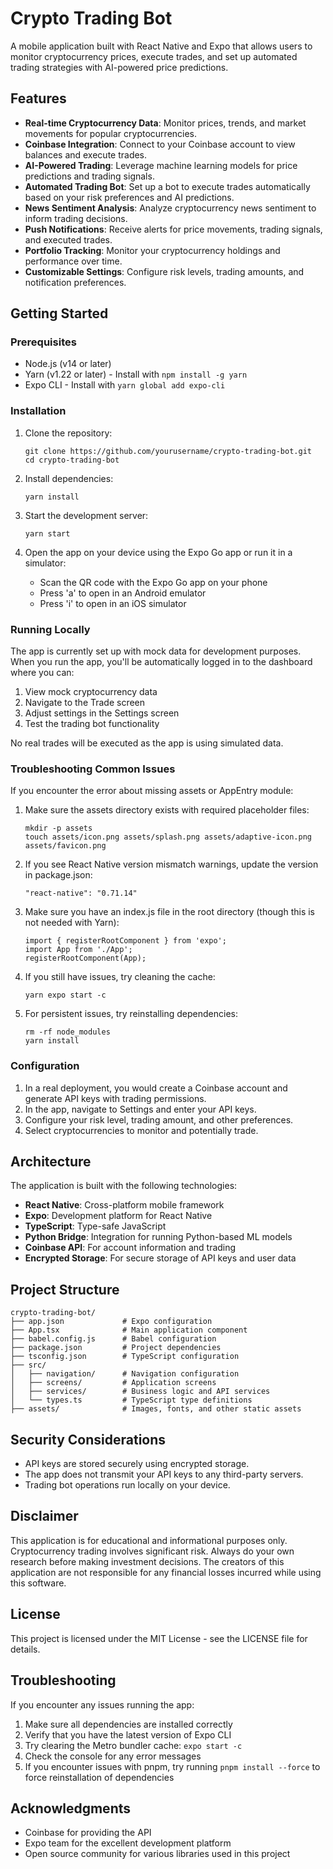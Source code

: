 # Crypto Trading Bot

A mobile application built with React Native and Expo that allows users to monitor cryptocurrency prices, execute trades, and set up automated trading strategies with AI-powered price predictions.

## Features

- **Real-time Cryptocurrency Data**: Monitor prices, trends, and market movements for popular cryptocurrencies.
- **Coinbase Integration**: Connect to your Coinbase account to view balances and execute trades.
- **AI-Powered Trading**: Leverage machine learning models for price predictions and trading signals.
- **Automated Trading Bot**: Set up a bot to execute trades automatically based on your risk preferences and AI predictions.
- **News Sentiment Analysis**: Analyze cryptocurrency news sentiment to inform trading decisions.
- **Push Notifications**: Receive alerts for price movements, trading signals, and executed trades.
- **Portfolio Tracking**: Monitor your cryptocurrency holdings and performance over time.
- **Customizable Settings**: Configure risk levels, trading amounts, and notification preferences.

## Getting Started

### Prerequisites

- Node.js (v14 or later)
- Yarn (v1.22 or later) - Install with `npm install -g yarn`
- Expo CLI - Install with `yarn global add expo-cli`

### Installation

1. Clone the repository:
   ```
   git clone https://github.com/yourusername/crypto-trading-bot.git
   cd crypto-trading-bot
   ```

2. Install dependencies:
   ```
   yarn install
   ```

3. Start the development server:
   ```
   yarn start
   ```

4. Open the app on your device using the Expo Go app or run it in a simulator:
   - Scan the QR code with the Expo Go app on your phone
   - Press 'a' to open in an Android emulator
   - Press 'i' to open in an iOS simulator

### Running Locally

The app is currently set up with mock data for development purposes. When you run the app, you'll be automatically logged in to the dashboard where you can:

1. View mock cryptocurrency data
2. Navigate to the Trade screen
3. Adjust settings in the Settings screen
4. Test the trading bot functionality

No real trades will be executed as the app is using simulated data.

### Troubleshooting Common Issues

If you encounter the error about missing assets or AppEntry module:

1. Make sure the assets directory exists with required placeholder files:
   ```
   mkdir -p assets
   touch assets/icon.png assets/splash.png assets/adaptive-icon.png assets/favicon.png
   ```

2. If you see React Native version mismatch warnings, update the version in package.json:
   ```
   "react-native": "0.71.14"
   ```

3. Make sure you have an index.js file in the root directory (though this is not needed with Yarn):
   ```
   import { registerRootComponent } from 'expo';
   import App from './App';
   registerRootComponent(App);
   ```

4. If you still have issues, try cleaning the cache:
   ```
   yarn expo start -c
   ```

5. For persistent issues, try reinstalling dependencies:
   ```
   rm -rf node_modules
   yarn install
   ```

### Configuration

1. In a real deployment, you would create a Coinbase account and generate API keys with trading permissions.
2. In the app, navigate to Settings and enter your API keys.
3. Configure your risk level, trading amount, and other preferences.
4. Select cryptocurrencies to monitor and potentially trade.

## Architecture

The application is built with the following technologies:

- **React Native**: Cross-platform mobile framework
- **Expo**: Development platform for React Native
- **TypeScript**: Type-safe JavaScript
- **Python Bridge**: Integration for running Python-based ML models
- **Coinbase API**: For account information and trading
- **Encrypted Storage**: For secure storage of API keys and user data

## Project Structure

```
crypto-trading-bot/
├── app.json             # Expo configuration
├── App.tsx              # Main application component
├── babel.config.js      # Babel configuration
├── package.json         # Project dependencies
├── tsconfig.json        # TypeScript configuration
├── src/
│   ├── navigation/      # Navigation configuration
│   ├── screens/         # Application screens
│   ├── services/        # Business logic and API services
│   └── types.ts         # TypeScript type definitions
├── assets/              # Images, fonts, and other static assets
```

## Security Considerations

- API keys are stored securely using encrypted storage.
- The app does not transmit your API keys to any third-party servers.
- Trading bot operations run locally on your device.

## Disclaimer

This application is for educational and informational purposes only. Cryptocurrency trading involves significant risk. Always do your own research before making investment decisions. The creators of this application are not responsible for any financial losses incurred while using this software.

## License

This project is licensed under the MIT License - see the LICENSE file for details.

## Troubleshooting

If you encounter any issues running the app:

1. Make sure all dependencies are installed correctly
2. Verify that you have the latest version of Expo CLI
3. Try clearing the Metro bundler cache: `expo start -c`
4. Check the console for any error messages
5. If you encounter issues with pnpm, try running `pnpm install --force` to force reinstallation of dependencies

## Acknowledgments

- Coinbase for providing the API
- Expo team for the excellent development platform
- Open source community for various libraries used in this project